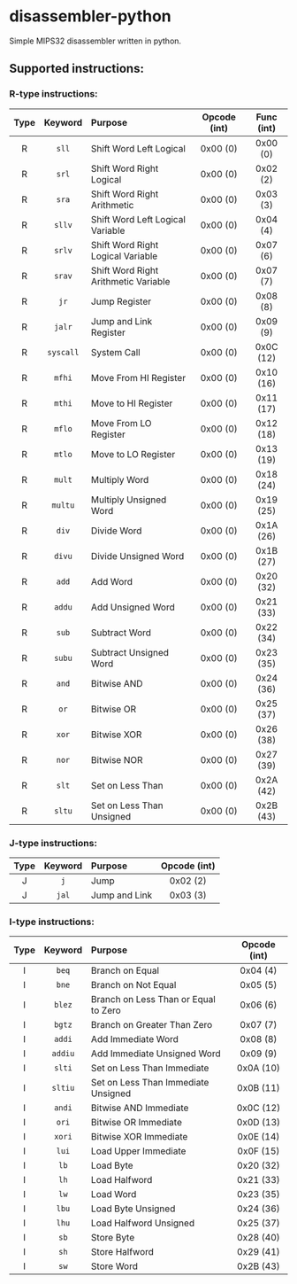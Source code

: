 # disassembler-python

Simple MIPS32 disassembler written in python.

## Supported instructions:

### R-type instructions:

| Type | Keyword | Purpose | Opcode (int) | Func (int) |
| :---: | :---: | :--- | :---: | :---: |
| R | `sll` | Shift Word Left Logical | 0x00 (0) | 0x00 (0) |
| R | `srl` | Shift Word Right Logical | 0x00 (0) | 0x02 (2) |
| R | `sra` | Shift Word Right Arithmetic | 0x00 (0) | 0x03 (3) |
| R | `sllv` | Shift Word Left Logical Variable | 0x00 (0) | 0x04 (4) |
| R | `srlv` | Shift Word Right Logical Variable | 0x00 (0) | 0x07 (6) |
| R | `srav` | Shift Word Right Arithmetic Variable | 0x00 (0) | 0x07 (7) |
| R | `jr` | Jump Register | 0x00 (0) | 0x08 (8) |
| R | `jalr` | Jump and Link Register | 0x00 (0) | 0x09 (9) |
| R | `syscall` | System Call | 0x00 (0) | 0x0C (12) |
| R | `mfhi` | Move From HI Register | 0x00 (0) | 0x10 (16) |
| R | `mthi` | Move to HI Register | 0x00 (0) | 0x11 (17) |
| R | `mflo` | Move From LO Register | 0x00 (0) | 0x12 (18) |
| R | `mtlo` | Move to LO Register | 0x00 (0) | 0x13 (19) |
| R | `mult` | Multiply Word | 0x00 (0) | 0x18 (24) |
| R | `multu` | Multiply Unsigned Word | 0x00 (0) | 0x19 (25) |
| R | `div` | Divide Word | 0x00 (0) | 0x1A (26) |
| R | `divu` | Divide Unsigned Word | 0x00 (0) | 0x1B (27) |
| R | `add` | Add Word | 0x00 (0) | 0x20 (32) |
| R | `addu` | Add Unsigned Word | 0x00 (0) | 0x21 (33) |
| R | `sub` | Subtract Word | 0x00 (0) | 0x22 (34) |
| R | `subu` | Subtract Unsigned Word | 0x00 (0) | 0x23 (35) |
| R | `and` | Bitwise AND | 0x00 (0) | 0x24 (36) |
| R | `or` | Bitwise OR | 0x00 (0) | 0x25 (37) |
| R | `xor` | Bitwise XOR | 0x00 (0) | 0x26 (38) |
| R | `nor` | Bitwise NOR | 0x00 (0) | 0x27 (39) |
| R | `slt` | Set on Less Than | 0x00 (0) | 0x2A (42) |
| R | `sltu` | Set on Less Than Unsigned | 0x00 (0) | 0x2B (43) |

### J-type instructions:

| Type | Keyword | Purpose | Opcode (int) |
| :---: | :---: | :--- | :---: |
| J | `j` | Jump | 0x02 (2) |
| J | `jal` | Jump and Link | 0x03 (3) |

### I-type instructions:

| Type | Keyword | Purpose | Opcode (int) |
| :---: | :---: | :--- | :---: |
| I | `beq` | Branch on Equal | 0x04 (4) |
| I | `bne` | Branch on Not Equal | 0x05 (5) |
| I | `blez` | Branch on Less Than or Equal to Zero | 0x06 (6) |
| I | `bgtz` | Branch on Greater Than Zero | 0x07 (7) |
| I | `addi` | Add Immediate Word | 0x08 (8) |
| I | `addiu` | Add Immediate Unsigned Word | 0x09 (9) |
| I | `slti` | Set on Less Than Immediate | 0x0A (10) |
| I | `sltiu` | Set on Less Than Immediate Unsigned | 0x0B (11) |
| I | `andi` | Bitwise AND Immediate | 0x0C (12) |
| I | `ori` | Bitwise OR Immediate | 0x0D (13) |
| I | `xori` | Bitwise XOR Immediate | 0x0E (14) |
| I | `lui` | Load Upper Immediate | 0x0F (15) |
| I | `lb` | Load Byte | 0x20 (32) |
| I | `lh` | Load Halfword | 0x21 (33) |
| I | `lw` | Load Word | 0x23 (35) |
| I | `lbu` | Load Byte Unsigned | 0x24 (36) |
| I | `lhu` | Load Halfword Unsigned | 0x25 (37) |
| I | `sb` | Store Byte | 0x28 (40) |
| I | `sh` | Store Halfword | 0x29 (41) |
| I | `sw` | Store Word | 0x2B (43) |